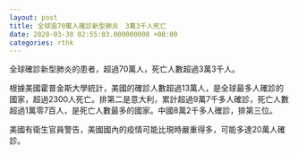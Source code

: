 ```yaml
---
layout: post
title: 全球逾70萬人確診新型肺炎　3萬3千人死亡
date: 2020-03-30 02:55:03.000000000 +08:00
categories: rthk
---
```


全球確診新型肺炎的患者，超過70萬人，死亡人數超過3萬3千人。

根據美國霍普金斯大學統計，美國的確診人數超過13萬人，是全球最多人確診的國家，超過2300人死亡。排第二是意大利，累計超過9萬7千多人確診，死亡人數超過1萬零7百人，是死亡人數最多的國家。中國8萬2千多人確診，排第三位。

美國有衛生官員警告，美國國內的疫情可能比現時嚴重得多，可能多達20萬人確診。
